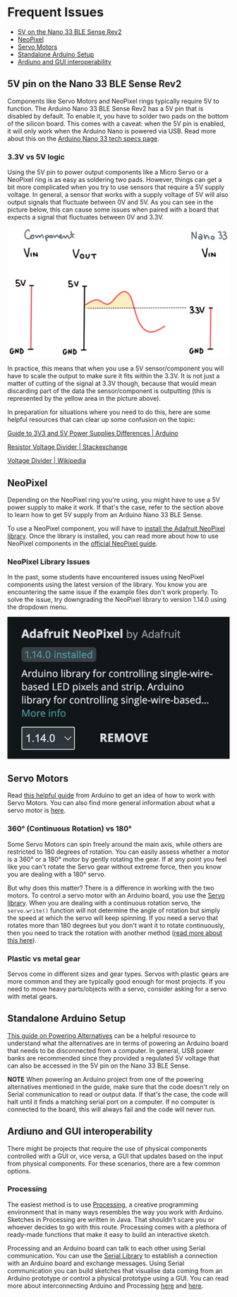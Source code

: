 # Frequent Issues

* [5V on the Nano 33 BLE Sense Rev2](#5v-pin-on-the-nano-33-ble-sense-rev2)
* [NeoPixel](#neopixel)
* [Servo Motors](#servo-motors)
* [Standalone Arduino Setup](#standalone-arduino-setup)
* [Ardiuno and GUI interoperability](#ardiuno-and-gui-interoperability)

## 5V pin on the Nano 33 BLE Sense Rev2
Components like Servo Motors and NeoPixel rings typically require 5V to function. The Arduino Nano 33 BLE Sense Rev2 has a 5V pin that is disabled by default. To enable it, you have to solder two pads on the bottom of the silicon board. This comes with a caveat: when the 5V pin is enabled, it will only work when the Arduino Nano is powered via USB. Read more about this on the [Arduino Nano 33 tech specs page](https://docs.arduino.cc/hardware/nano-33-ble-sense-rev2/#tech-specs).

### 3.3V vs 5V logic
Using the 5V pin to power output components like a Micro Servo or a NeoPixel ring is as easy as soldering two pads. However, things can get a bit more complicated when you try to use sensors that require a 5V supply voltage. In general, a sensor that works with a supply voltage of 5V will also output signals that fluctuate between 0V and 5V. As you can see in the picture below, this can cause some issues when paired with a board that expects a signal that fluctuates between 0V and 3.3V. 

![5V Component with 3V logic](./assets/5V-component-3V-logic.jpg)

In practice, this means that when you use a 5V sensor/component you will have to scale the output to make sure it fits within the 3.3V. It is not just a matter of cutting of the signal at 3.3V though, because that would mean discarding part of the data the sensor/component is outputting (this is represented by the yellow area in the picture above). 

In preparation for situations where you need to do this, here are some helpful resources that can clear up some confusion on the topic:

[Guide to 3V3 and 5V Power Supplies Differences | Arduino](https://docs.arduino.cc/learn/microcontrollers/5v-3v3/)


[Resistor Voltage Divider | Stackexchange](https://electronics.stackexchange.com/a/176)


[Voltage Divider | Wikipedia](https://en.wikipedia.org/wiki/Voltage_divider)

## NeoPixel
Depending on the NeoPixel ring you're using, you might have to use a 5V power supply to make it work. If that's the case, refer to the section above to learn how to get 5V supply from an Arduino Nano 33 BLE Sense.

To use a NeoPixel component, you will have to [install the Adafruit NeoPixel library](https://github.com/adafruit/Adafruit_NeoPixel). Once the library is installed, you can read more about how to use NeoPixel components in the [official NeoPixel guide](https://learn.adafruit.com/adafruit-neopixel-uberguide/the-magic-of-neopixels).

### NeoPixel Library Issues
In the past, some students have encountered issues using NeoPixel components using the latest version of the library. You know you are encountering the same issue if the example files don't work properly. To solve the issue, try downgrading the NeoPixel library to version 1.14.0 using the dropdown menu.

![Library panel in Arduino IDE showing NeoPixel library 1.14.0](./assets/neopixel-library-downgrade.png)

## Servo Motors
Read [this helpful guide](https://docs.arduino.cc/learn/electronics/servo-motors/) from Arduino to get an idea of how to work with Servo Motors. You can also find more general information about what a servo motor is [here](https://www.sparkfun.com/servos).

### 360° (Continuous Rotation) vs 180°
Some Servo Motors can spin freely around the main axis, while others are restricted to 180 degrees of rotation. You can easily assess whether a motor is a 360° or a 180° motor by gently rotating the gear. If at any point you feel like you can't rotate the Servo gear without extreme force, then you know you are dealing with a 180° servo.

But why does this matter? There is a difference in working with the two motors. To control a servo motor with an Arduino board, you use the [Servo library](https://docs.arduino.cc/libraries/servo/). When you are dealing with a continuous rotation servo, the `servo.write()` function will not determine the angle of rotation but simply the speed at which the servo will keep spinning. If you need a servo that rotates more than 180 degrees but you don't want it to rotate continuously, then you need to track the rotation with another method ([read more about this here](https://forum.arduino.cc/t/how-to-control-continuous-rotation-servo-motor-360/610983/2)).

### Plastic vs metal gear
Servos come in different sizes and gear types. Servos with plastic gears are more common and they are typically good enough for most projects. If you need to move heavy parts/objects with a servo, consider asking for a servo with metal gears. 

## Standalone Arduino Setup
[This guide on Powering Alternatives](https://docs.arduino.cc/learn/electronics/power-pins/) can be a helpful resource to understand what the alternatives are in terms of powering an Arduino board that needs to be disconnected from a computer. In general, USB power banks are recommended since they provided a regulated 5V voltage that can also be accessed in the 5V pin on the Nano 33 BLE Sense.

**NOTE**
When powering an Arduino project from one of the powering alternatives mentioned in the guide, make sure that the code doesn't rely on Serial communication to read or output data. If that's the case, the code will halt until it finds a matching serial port on a computer. If no computer is connected to the board, this will always fail and the code will never run.

## Ardiuno and GUI interoperability
There might be projects that require the use of physical components controlled with a GUI or, vice versa, a GUI that updates based on the input from physical components. For these scenarios, there are a few common options.

### Processing
The easiest method is to use [Processing](https://processing.org), a creative programming environment that in many ways resembles the way you work with Arduino. Sketches in Processing are written in Java. That shouldn't scare you or whoever decides to go with this route. Processing comes with a plethora of ready-made functions that make it easy to build an interactive sketch. 

Processing and an Arduino board can talk to each other using Serial communication. You can use the [Serial Library](https://processing.org/reference/libraries/serial/index.html) to establish a connection with an Arduino board and exchange messages. Using Serial communication you can build sketches that visualise data coming from an Arduino prototype or control a physical prototype using a GUI. You can read more about interconnecting Arduino and Processing [here](https://www.arduino.cc/education/visualization-with-arduino-and-processing/) and [here](https://learn.sparkfun.com/tutorials/connecting-arduino-to-processing/all).